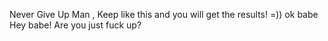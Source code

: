 Never Give Up Man , Keep like this and you will get the results! =)) ok babe
Hey babe! Are you just fuck up?